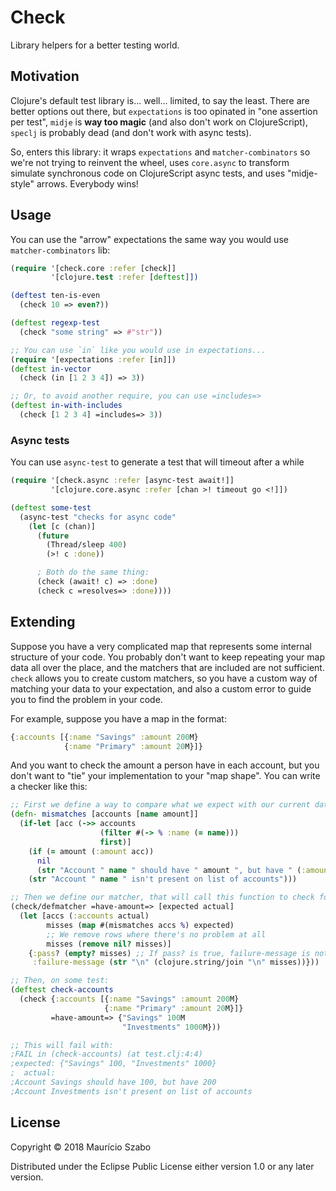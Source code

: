 # Check

Library helpers for a better testing world.

## Motivation
Clojure's default test library is... well... limited, to say the least. There are better options out there, but `expectations` is too opinated in "one assertion per test", `midje` is **way too magic** (and also don't work on ClojureScript), `speclj` is probably dead (and don't work with async tests).

So, enters this library: it wraps `expectations` and `matcher-combinators` so we're not trying to reinvent the wheel, uses `core.async` to transform simulate synchronous code on ClojureScript async tests, and uses "midje-style" arrows. Everybody wins!

## Usage

You can use the "arrow" expectations the same way you would use `matcher-combinators` lib:

```clojure
(require '[check.core :refer [check]]
         '[clojure.test :refer [deftest]])

(deftest ten-is-even
  (check 10 => even?))

(deftest regexp-test
  (check "some string" => #"str"))

;; You can use `in` like you would use in expectations...
(require '[expectations :refer [in]])
(deftest in-vector
  (check (in [1 2 3 4]) => 3))

;; Or, to avoid another require, you can use =includes=>
(deftest in-with-includes
  (check [1 2 3 4] =includes=> 3))
```

### Async tests

You can use `async-test` to generate a test that will timeout after a while
```clojure
(require '[check.async :refer [async-test await!]]
         '[clojure.core.async :refer [chan >! timeout go <!]])

(deftest some-test
  (async-test "checks for async code"
    (let [c (chan)]
      (future
        (Thread/sleep 400)
        (>! c :done))

      ; Both do the same thing:
      (check (await! c) => :done)
      (check c =resolves=> :done))))
```

## Extending
Suppose you have a very complicated map that represents some internal structure of your code. You probably don't want to keep repeating your map data all over the place, and the matchers that are included are not sufficient. `check` allows you to create custom matchers, so you have a custom way of matching your data to your expectation, and also a custom error to guide you to find the problem in your code.

For example, suppose you have a map in the format:
```clojure
{:accounts [{:name "Savings" :amount 200M}
            {:name "Primary" :amount 20M}]}
```

And you want to check the amount a person have in each account, but you don't want to "tie" your implementation to your "map shape". You can write a checker like this:

```clojure
;; First we define a way to compare what we expect with our current data:
(defn- mismatches [accounts [name amount]]
  (if-let [acc (->> accounts
                    (filter #(-> % :name (= name)))
                    first)]
    (if (= amount (:amount acc))
      nil
      (str "Account " name " should have " amount ", but have " (:amount acc)))
    (str "Account " name " isn't present on list of accounts")))

;; Then we define our matcher, that will call this function to check for problems:
(check/defmatcher =have-amount=> [expected actual]
  (let [accs (:accounts actual)
        misses (map #(mismatches accs %) expected)
        ;; We remove rows where there's no problem at all
        misses (remove nil? misses)]
    {:pass? (empty? misses) ;; If pass? is true, failure-message is not needed
     :failure-message (str "\n" (clojure.string/join "\n" misses))}))

;; Then, on some test:
(deftest check-accounts
  (check {:accounts [{:name "Savings" :amount 200M}
                     {:name "Primary" :amount 20M}]}
         =have-amount=> {"Savings" 100M
                         "Investments" 1000M}))

;; This will fail with:
;FAIL in (check-accounts) (at test.clj:4:4)
;expected: {"Savings" 100, "Investments" 1000}
;  actual:
;Account Savings should have 100, but have 200
;Account Investments isn't present on list of accounts
```

## License

Copyright © 2018 Maurício Szabo

Distributed under the Eclipse Public License either version 1.0 or any later version.
